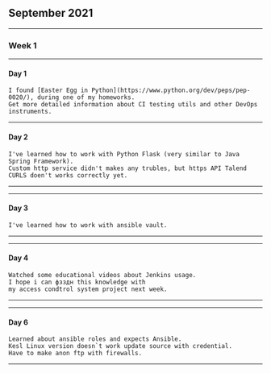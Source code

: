
## September 2021
****
### Week 1
****
#### Day 1
````
I found [Easter Egg in Python](https://www.python.org/dev/peps/pep-0020/), during one of my homeworks.
Get more detailed information about CI testing utils and other DevOps instruments.
````
****
#### Day 2
````
I've learned how to work with Python Flask (very similar to Java Spring Framework).
Custom http service didn't makes any trubles, but https API Talend CURLS doen't works correctly yet.
````
****
****
#### Day 3
````
I've learned how to work with ansible vault.
````
****

****
#### Day 4
````
Watched some educational videos about Jenkins usage. 
I hope i can фзздн this knowledge with 
my access condtrol system project next week.
````
****

****
#### Day 6
````
Learned about ansible roles and expects Ansible.
Kesl Linux version doesn`t work update source with credential. 
Have to make anon ftp with firewalls.
````
****